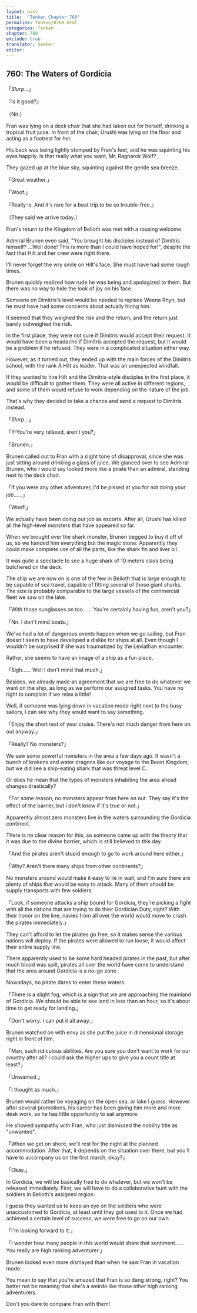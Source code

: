```yaml
---
layout: post
title:  "Tenken Chapter 760"
permalink: Tenken/0760.html
categories: Tenken
chapter: 760
exclude: true
translator: Seeker
editor: 
---
```

<h2 id="ch760">760: The Waters of Gordicia</h2>
<p>「<em>Slurp</em>…」</p>
<p>『Is it good?』</p>
<p>（Nn.）</p>

<p>Fran was lying on a deck chair that she had taken out for herself, drinking a tropical fruit juice. In front of the chair, Urushi was lying on the floor and acting as a footrest for her.</p>

<p>His back was being lightly stomped by Fran's feet, and he was squinting his eyes happily. Is that really what you want, Mr. Ragnarok Wolf?</p>

<p>They gazed up at the blue sky, squinting against the gentle sea breeze.</p>

<p>「Great weather.」</p>
<p>「Woof.」</p>
<p>『Really is. And it's rare for a boat trip to be so trouble-free.』</p>
<p>（They said we arrive today.）</p>

<p>Fran's return to the Kingdom of Belioth was met with a rousing welcome.</p>

<p>Admiral Brunen even said, "You brought his disciples instead of Dimitris himself? …Well done! This is more than I could have hoped for!", despite the fact that Hilt and her crew were right there.</p>

<p>I'll never forget the wry smile on Hilt's face. She must have had some rough times.</p>

<p>Brunen quickly realized how rude he was being and apologized to them. But there was no way to hide the look of joy on his face.</p>

<p>Someone on Dimitris's level would be needed to replace Weena Rhyn, but he must have had some concerns about actually hiring him.</p>

<p>It seemed that they weighed the risk and the return, and the return just barely outweighed the risk.</p>

<p>In the first place, they were not sure if Dimitris would accept their request. It would have been a headache if Dimitris accepted the request, but it would be a problem if he refused. They were in a complicated situation either way.</p>

<p>However, as it turned out, they ended up with the main forces of the Dimitris school, with the rank A Hilt as leader. That was an unexpected windfall.</p>

<p>If they wanted to hire Hilt and the Dimitris-style disciples in the first place, it would be difficult to gather them. They were all active in different regions, and some of them would refuse to work depending on the nature of the job.</p>

<p>That's why they decided to take a chance and send a request to Dimitris instead.</p>

<p>「<em>Slurp</em>…」</p>
<p>「Y-You're very relaxed, aren't you?」</p>
<p>「Brunen.」</p>

<p>Brunen called out to Fran with a slight tone of disapproval, since she was just sitting around drinking a glass of juice. We glanced over to see Admiral Brunen, who I would say looked more like a pirate than an admiral, standing next to the deck chair.</p>

<p>「If you were any other adventurer, I'd be pissed at you for not doing your job……」</p>
<p>「Woof!」</p>

<p>We actually have been doing our job as escorts. After all, Urushi has killed all the high-level monsters that have appeared so far.</p>

<p>When we brought over the shark monster, Brunen begged to buy it off of us, so we handed him everything but the magic stone. Apparently they could make complete use of all the parts, like the shark fin and liver oil.</p>

<p>It was quite a spectacle to see a huge shark of 10 meters class being butchered on the deck.</p>

<p>The ship we are now on is one of the few in Belioth that is large enough to be capable of sea travel, capable of fitting several of those giant sharks. The size is probably comparable to the large vessels of the commercial fleet we saw on the lake.</p>

<p>「With those sunglasses on too…… You're certainly having fun, aren't you?」</p>
<p>「Nn. I don't mind boats.」</p>

<p>We've had a lot of dangerous events happen when we go sailing, but Fran doesn't seem to have developed a dislike for ships at all. Even though I wouldn't be surprised if she was traumatized by the Leviathan encounter.</p>

<p>Rather, she seems to have an image of a ship as a fun place.</p>

<p>「Sigh…… Well I don't mind that much.」</p>

<p>Besides, we already made an agreement that we are free to do whatever we want on the ship, as long as we perform our assigned tasks. You have no right to complain if we relax a little!</p>

<p>Well, if someone was lying down in vacation mode right next to the busy sailors, I can see why they would want to say something.</p>

<p>「Enjoy the short rest of your cruise. There's not much danger from here on out anyway.」</p>
<p>「Really? No monsters?」</p>

<p>We saw some powerful monsters in the area a few days ago. It wasn't a bunch of krakens and water dragons like our voyage to the Beast Kingdom, but we did see a ship-eating shark that was threat level C.</p>

<p>Or does he mean that the types of monsters inhabiting the area ahead changes drastically?</p>

<p>「For some reason, no monsters appear from here on out. They say it's the effect of the barrier, but I don't know if it's true or not.」</p>

<p>Apparently almost zero monsters live in the waters surrounding the Gordicia continent.</p>

<p>There is no clear reason for this, so someone came up with the theory that it was due to the divine barrier, which is still believed to this day.</p>

<p>「And the pirates aren't stupid enough to go to work around here either.」</p>
<p>「Why? Aren't there many ships from other continents?」</p>

<p>No monsters around would make it easy to lie in wait, and I'm sure there are plenty of ships that would be easy to attack. Many of them should be supply transports with few soldiers.</p>

<p>「Look, if someone attacks a ship bound for Gordicia, they're picking a fight with all the nations that are trying to do their Gordician Duty, right? With their honor on the line, navies from all over the world would move to crush the pirates immediately.」</p>

<p>They can't afford to let the pirates go free, so it makes sense the various nations will deploy. If the pirates were allowed to run loose, it would affect their entire supply line.</p>

<p>There apparently used to be some hard headed pirates in the past, but after much blood was spilt, pirates all over the world have come to understand that the area around Gordicia is a no-go zone.</p>

<p>Nowadays, no pirate dares to enter these waters.</p>

<p>「There is a slight fog, which is a sign that we are approaching the mainland of Gordicia. We should be able to see land in less than an hour, so it's about time to get ready for landing.」</p>
<p>「Don't worry. I can put it all away.」</p>

<p>Brunen watched on with envy as she put the juice in dimensional storage right in front of him.</p>

<p>「Man, such ridiculous abilities. Are you sure you don't want to work for our country after all? I could ask the higher ups to give you a count title at least?」</p>
<p>「Unwanted.」</p>
<p>「I thought as much.」</p>

<p>Brunen would rather be voyaging on the open sea, or lake I guess. However after several promotions, his career has been giving him more and more desk work, so he has little opportunity to sail anymore.</p>

<p>He showed sympathy with Fran, who just dismissed the nobility title as "unwanted".</p>

<p>「When we get on shore, we'll rest for the night at the planned accommodation. After that, it depends on the situation over there, but you'll have to accompany us on the first march, okay?」</p>
<p>「Okay.」</p>

<p>In Gordicia, we will be basically free to do whatever, but we won't be released immediately. First, we will have to do a collaborative hunt with the soldiers in Belioth's assigned region.</p>

<p>I guess they wanted us to keep an eye on the soldiers who were unaccustomed to Gordicia, at least until they got used to it. Once we had achieved a certain level of success, we were free to go on our own.</p>

<p>「I'm looking forward to it.」</p>
<p>「I wonder how many people in this world would share that sentiment…… You really are high ranking adventurer.」</p>

<p>Brunen looked even more dismayed than when he saw Fran in vacation mode.</p>

<p>You mean to say that you're amazed that Fran is so dang strong, right? You better not be meaning that she's a weirdo like those other high ranking adventurers.</p>

<p>Don't you dare to compare Fran with them!</p>



